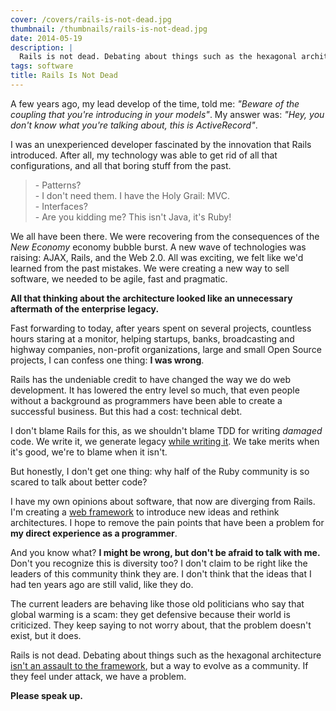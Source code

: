 ```yaml
---
cover: /covers/rails-is-not-dead.jpg
thumbnail: /thumbnails/rails-is-not-dead.jpg
date: 2014-05-19
description: |
  Rails is not dead. Debating about things such as the hexagonal architecture isn't an assault to the framework, but a way to evolve as a community. If they feel under attack, we have a problem. Please speak up.
tags: software
title: Rails Is Not Dead
---
```


A few years ago, my lead develop of the time, told me: _"Beware of the coupling that you're introducing in your models"_.
My answer was: _"Hey, you don't know what you're talking about, this is ActiveRecord"_.

I was an unexperienced developer fascinated by the innovation that Rails introduced.
After all, my technology was able to get rid of all that configurations, and all that boring stuff from the past.

<blockquote>
- Patterns?<br/>
- I don't need them. I have the Holy Grail: MVC.<br />
- Interfaces?<br />
- Are you kidding me? This isn't Java, it's Ruby!
</blockquote>

We all have been there.
We were recovering from the consequences of the _New Economy_ economy bubble burst.
A new wave of technologies was raising: AJAX, Rails, and the Web 2.0.
All was exciting, we felt like we'd learned from the past mistakes.
We were creating a new way to sell software, we needed to be agile, fast and pragmatic.

**All that thinking about the architecture looked like an unnecessary aftermath of the enterprise legacy.**

Fast forwarding to today, after years spent on several projects, countless hours staring at a monitor, helping startups, banks, broadcasting and highway companies, non-profit organizations, large and small Open Source projects, I can confess one thing: **I was wrong**.

Rails has the undeniable credit to have changed the way we do web development.
It has lowered the entry level so much, that even people without a background as programmers have been able to create a successful business.
But this had a cost: technical debt.

I don't blame Rails for this, as we shouldn't blame TDD for writing _damaged_ code.
We write it, we generate legacy [while writing it](https://vimeo.com/1752667).
We take merits when it's good, we're to blame when it isn't.

But honestly, I don't get one thing: why half of the Ruby community is so scared to talk about better code?

I have my own opinions about software, that now are diverging from Rails.
I'm creating a [web framework](http://lotusrb.org) to introduce new ideas and rethink architectures.
I hope to remove the pain points that have been a problem for **my direct experience as a programmer**.

And you know what? **I might be wrong, but don't be afraid to talk with me.**
Don't you recognize this is diversity too?
I don't claim to be right like the leaders of this community think they are.
I don't think that the ideas that I had ten years ago are still valid, like they do.

The current leaders are behaving like those old politicians who say that global warming is a scam: they get defensive because their world is criticized.
They keep saying to not worry about, that the problem doesn't exist, but it does.

Rails is not dead.
Debating about things such as the hexagonal architecture [isn't an assault to the framework](http://pivotallabs.com/hexagonal-rails-and-the-ludicrous-terminal-application/), but a way to evolve as a community.
If they feel under attack, we have a problem.

**Please speak up.**
